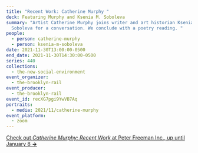 ```yaml
---
title: "Recent Work: Catherine Murphy "
deck: Featuring Murphy and Ksenia M. Soboleva
summary: "Artist Catherine Murphy joins writer and art historian Ksenia M.
  Soboleva for a conversation. We conclude with a poetry reading. "
people:
  - person: catherine-murphy
  - person: ksenia-m-soboleva
date: 2021-11-30T13:00:00-0500
end_date: 2021-11-30T14:30:00-0500
series: 440
collections:
  - the-new-social-environment
event_organizer:
  - the-brooklyn-rail
event_producer:
  - the-brooklyn-rail
event_id: recXG7pgi9YwVB7Aq
portraits:
  - media: 2021/11/catherine-murphy
event_platform:
  - zoom
---
```

[Check out *Catherine Murphy: Recent Work* at Peter Freeman Inc., up until January 8 **→**](https://www.peterfreemaninc.com/exhibitions/catherine-murphy3)

[](https://www.peterfreemaninc.com/exhibitions/catherine-murphy3)